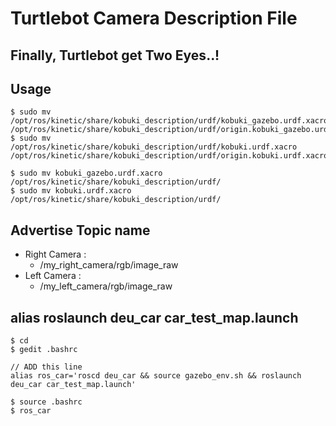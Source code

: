 # Turtlebot Camera Description File

## Finally, Turtlebot get Two Eyes..!

## Usage
```Shell
$ sudo mv /opt/ros/kinetic/share/kobuki_description/urdf/kobuki_gazebo.urdf.xacro /opt/ros/kinetic/share/kobuki_description/urdf/origin.kobuki_gazebo.urdf.xacro
$ sudo mv /opt/ros/kinetic/share/kobuki_description/urdf/kobuki.urdf.xacro /opt/ros/kinetic/share/kobuki_description/urdf/origin.kobuki.urdf.xacro

$ sudo mv kobuki_gazebo.urdf.xacro /opt/ros/kinetic/share/kobuki_description/urdf/
$ sudo mv kobuki.urdf.xacro /opt/ros/kinetic/share/kobuki_description/urdf/

```

## Advertise Topic name
- Right Camera :
  - /my_right_camera/rgb/image_raw
- Left Camera :
  - /my_left_camera/rgb/image_raw

## alias roslaunch deu_car car_test_map.launch
```Shell
$ cd
$ gedit .bashrc

// ADD this line
alias ros_car='roscd deu_car && source gazebo_env.sh && roslaunch deu_car car_test_map.launch'

$ source .bashrc
$ ros_car

```
